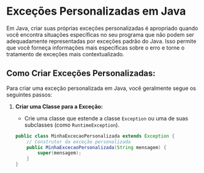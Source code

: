 # Exceções Personalizadas em Java

Em Java, criar suas próprias exceções personalizadas é apropriado quando você encontra situações específicas no seu programa que não podem ser adequadamente representadas por exceções padrão do Java. Isso permite que você forneça informações mais específicas sobre o erro e torne o tratamento de exceções mais contextualizado.

## Como Criar Exceções Personalizadas:

Para criar uma exceção personalizada em Java, você geralmente segue os seguintes passos:

1. **Criar uma Classe para a Exceção:**
   - Crie uma classe que estende a classe `Exception` ou uma de suas subclasses (como `RuntimeException`).

   ```java
   public class MinhaExcecaoPersonalizada extends Exception {
       // Construtor da exceção personalizada
       public MinhaExcecaoPersonalizada(String mensagem) {
           super(mensagem);
       }
   }
